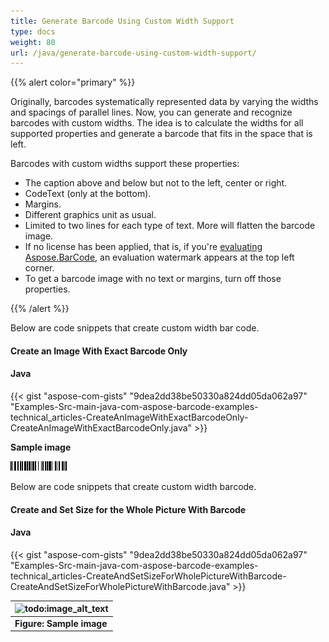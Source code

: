 ```yaml
---
title: Generate Barcode Using Custom Width Support
type: docs
weight: 80
url: /java/generate-barcode-using-custom-width-support/
---
```


{{% alert color="primary" %}} 

Originally, barcodes systematically represented data by varying the widths and spacings of parallel lines. Now, you can generate and recognize barcodes with custom widths. The idea is to calculate the widths for all supported properties and generate a barcode that fits in the space that is left.

Barcodes with custom widths support these properties:

- The caption above and below but not to the left, center or right.
- CodeText (only at the bottom).
- Margins.
- Different graphics unit as usual.
- Limited to two lines for each type of text. More will flatten the barcode image.
- If no license has been applied, that is, if you're [evaluating Aspose.BarCode](/barcode/java/licensing/#licensing-limitations), an evaluation watermark appears at the top left corner.
- To get a barcode image with no text or margins, turn off those properties.

{{% /alert %}} 


Below are code snippets that create custom width bar code.
#### **Create an Image With Exact Barcode Only**
#### **Java**
{{< gist "aspose-com-gists" "9dea2dd38be50330a824dd05da062a97" "Examples-Src-main-java-com-aspose-barcode-examples-technical_articles-CreateAnImageWithExactBarcodeOnly-CreateAnImageWithExactBarcodeOnly.java" >}}

**Sample image** 

![todo:image_alt_text](generate-barcode-using-custom-width-support_1.png)

Below are code snippets that create custom width barcode.
#### **Create and Set Size for the Whole Picture With Barcode**
#### **Java**
{{< gist "aspose-com-gists" "9dea2dd38be50330a824dd05da062a97" "Examples-Src-main-java-com-aspose-barcode-examples-technical_articles-CreateAndSetSizeForWholePictureWithBarcode-CreateAndSetSizeForWholePictureWithBarcode.java" >}}

|![todo:image_alt_text](http://i.imgur.com/0l1F7rQ.png)|
| :- |
|**Figure: Sample image**|

